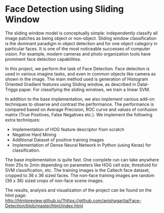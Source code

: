 # Face Detection using Sliding Window
The sliding window model is conceptually simple: independently classify all image patches as being object or non-object. Sliding window classification is the dominant paradigm in object detection and for one object category in particular faces. It is one of the most noticeable successes of computer vision. For example, modern cameras and photo organization tools have prominent face detection capabilities. 

In this project, we perform the task of Face Detection. Face detection is used in various imagine tasks, and even in common objects like camera as shown in the image. The main method used is generation of Histogram Oriented Gradient features using Sliding window, as described in Dalal-Triggs paper. For classifying the sliding windows, we train a linear SVM.

In addition to the base implementation, we also implement various add-on techniques to observe and contrast the performance. The performance is compared based on Average Precision, ROC curve and values of confusion matrix (True Positives, False Negatives etc.). We implement the following extra techniques:

 - Implementation of HOG feature descriptor from scratch
 - Negative Hard Mining
 - Additional Dataset of positive training images
 - Implementation of Dense Neural Network in Python (using Keras) for classification.

The base implementation is quite fast. One complete run can take anywhere from 25s to 2min depending on parameters like HOG cell size, threshold for SVM classification, etc. The training images is the Caltech face dataset, cropped to 36 x 36 sized faces. The non-face training images are random (36 x 36) sized crops of non-face scene images.

The results, analysis and visualization of the project can be found on the html page:   
http://htmlpreview.github.io/?https://github.com/anishagartia/Face-Detection/blob/master/html/index.html
